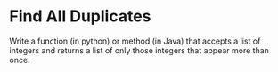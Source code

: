 # Find All Duplicates

Write a function (in python) or method (in Java) that accepts a list of integers and returns a list of only those integers that appear more than once.
